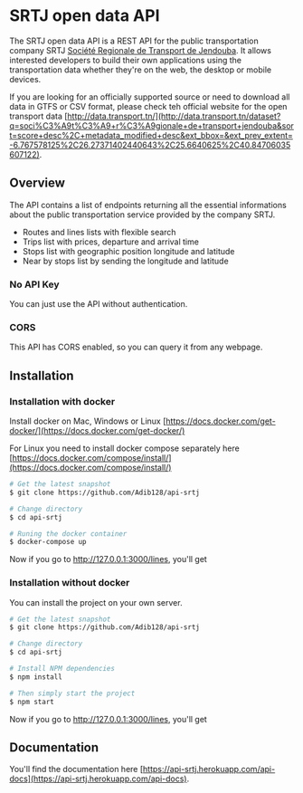 # SRTJ open data API

The SRTJ open data API is a REST API for the public transportation company SRTJ [Société Regionale de Transport de Jendouba](https://srtj.com.tn/En/). It allows interested developers to build their own applications using the transportation data whether they're on the web, the desktop or mobile devices.

If you are looking for an officially supported source or need to download all data in GTFS or CSV format, please check teh official website for the open transport data [http://data.transport.tn/](http://data.transport.tn/dataset?q=soci%C3%A9t%C3%A9+r%C3%A9gionale+de+transport+jendouba&sort=score+desc%2C+metadata_modified+desc&ext_bbox=&ext_prev_extent=-6.767578125%2C26.27371402440643%2C25.6640625%2C40.84706035607122).


## Overview

The API contains a list of endpoints returning all the essential informations about the public transportation service provided by the company SRTJ.
* Routes and lines lists with flexible search
* Trips list with prices, departure and arrival time
* Stops list with geographic position longitude and latitude
* Near by stops list by sending the longitude and latitude

### No API Key
You can just use the API without authentication.

### CORS
This API has CORS enabled, so you can query it from any webpage.

## Installation

### Installation with docker
Install docker on Mac, Windows or Linux [https://docs.docker.com/get-docker/](https://docs.docker.com/get-docker/)

For Linux you need to install docker compose separately here [https://docs.docker.com/compose/install/](https://docs.docker.com/compose/install/)

```bash
# Get the latest snapshot
$ git clone https://github.com/Adib128/api-srtj

# Change directory
$ cd api-srtj

# Runing the docker container
$ docker-compose up

```
Now if you go to http://127.0.0.1:3000/lines, you'll get

### Installation without docker

You can install the project on your own server.
```bash
# Get the latest snapshot
$ git clone https://github.com/Adib128/api-srtj

# Change directory
$ cd api-srtj

# Install NPM dependencies
$ npm install

# Then simply start the project
$ npm start
```
Now if you go to http://127.0.0.1:3000/lines, you'll get

## Documentation

You'll find the documentation here [https://api-srtj.herokuapp.com/api-docs](https://api-srtj.herokuapp.com/api-docs).
